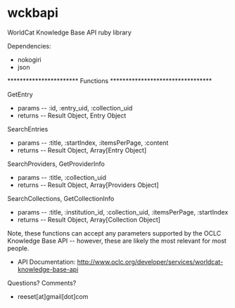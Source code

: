 wckbapi
=====

WorldCat Knowledge Base API ruby library


Dependencies:
* nokogiri
* json

*********************** Functions *********************************

GetEntry
 * params -- :id, :entry_uid, :collection_uid
 * returns -- Result Object, Entry Object
 

SearchEntries
 * params -- :title, :startIndex, :itemsPerPage, :content
 * returns -- Result Object, Array[Entry Object]
 

SearchProviders, GetProviderInfo
 * params -- :title, :collection_uid
 * returns -- Result Object, Array[Providers Object]
 
SearchCollections, GetCollectionInfo
 * params -- :title, :institution_id, :collection_uid, :itemsPerPage, :startIndex
 * returns -- Result Object, Array[Collection Object]
 

Note, these functions can accept any parameters supported by the OCLC Knowledge Base API -- however, these are likely the most relevant for most people.  
 * API Documentation: http://www.oclc.org/developer/services/worldcat-knowledge-base-api
 

Questions? Comments?
 * reeset[at]gmail[dot]com
